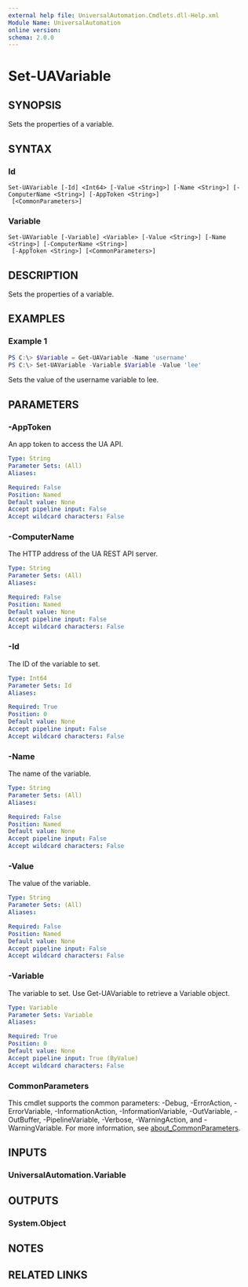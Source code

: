 ```yaml
---
external help file: UniversalAutomation.Cmdlets.dll-Help.xml
Module Name: UniversalAutomation
online version:
schema: 2.0.0
---
```


# Set-UAVariable

## SYNOPSIS
Sets the properties of a variable. 

## SYNTAX

### Id
```
Set-UAVariable [-Id] <Int64> [-Value <String>] [-Name <String>] [-ComputerName <String>] [-AppToken <String>]
 [<CommonParameters>]
```

### Variable
```
Set-UAVariable [-Variable] <Variable> [-Value <String>] [-Name <String>] [-ComputerName <String>]
 [-AppToken <String>] [<CommonParameters>]
```

## DESCRIPTION
Sets the properties of a variable. 

## EXAMPLES

### Example 1
```powershell
PS C:\> $Variable = Get-UAVariable -Name 'username'
PS C:\> Set-UAVariable -Variable $Variable -Value 'lee'
```

Sets the value of the username variable to lee. 

## PARAMETERS

### -AppToken
An app token to access the UA API. 

```yaml
Type: String
Parameter Sets: (All)
Aliases:

Required: False
Position: Named
Default value: None
Accept pipeline input: False
Accept wildcard characters: False
```

### -ComputerName
The HTTP address of the UA REST API server.

```yaml
Type: String
Parameter Sets: (All)
Aliases:

Required: False
Position: Named
Default value: None
Accept pipeline input: False
Accept wildcard characters: False
```

### -Id
The ID of the variable to set. 

```yaml
Type: Int64
Parameter Sets: Id
Aliases:

Required: True
Position: 0
Default value: None
Accept pipeline input: False
Accept wildcard characters: False
```

### -Name
The name of the variable. 

```yaml
Type: String
Parameter Sets: (All)
Aliases:

Required: False
Position: Named
Default value: None
Accept pipeline input: False
Accept wildcard characters: False
```

### -Value
The value of the variable. 

```yaml
Type: String
Parameter Sets: (All)
Aliases:

Required: False
Position: Named
Default value: None
Accept pipeline input: False
Accept wildcard characters: False
```

### -Variable
The variable to set. Use Get-UAVariable to retrieve a Variable object.  

```yaml
Type: Variable
Parameter Sets: Variable
Aliases:

Required: True
Position: 0
Default value: None
Accept pipeline input: True (ByValue)
Accept wildcard characters: False
```

### CommonParameters
This cmdlet supports the common parameters: -Debug, -ErrorAction, -ErrorVariable, -InformationAction, -InformationVariable, -OutVariable, -OutBuffer, -PipelineVariable, -Verbose, -WarningAction, and -WarningVariable. For more information, see [about_CommonParameters](http://go.microsoft.com/fwlink/?LinkID=113216).

## INPUTS

### UniversalAutomation.Variable

## OUTPUTS

### System.Object
## NOTES

## RELATED LINKS
